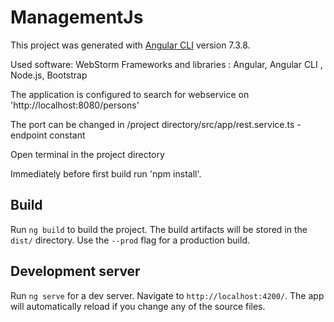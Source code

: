 # ManagementJs

This project was generated with [Angular CLI](https://github.com/angular/angular-cli) version 7.3.8.

Used software:  WebStorm
Frameworks and libraries : Angular,  Angular CLI ,  Node.js,  Bootstrap

The application is configured to search for webservice on 'http://localhost:8080/persons'

The port can be changed in /project directory/src/app/rest.service.ts - endpoint constant

Open terminal in the project directory

Immediately before first build run 'npm install'.

## Build
Run `ng build` to build the project. The build artifacts will be stored in the `dist/` directory. Use the `--prod` flag for a production build.

## Development server
Run `ng serve` for a dev server. Navigate to `http://localhost:4200/`. The app will automatically reload if you change any of the source files.


